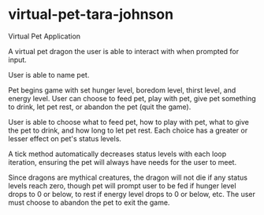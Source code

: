 # virtual-pet-tara-johnson
Virtual Pet Application

A virtual pet dragon the user is able to interact with when prompted for input.

User is able to name pet.

Pet begins game with set hunger level, boredom level, thirst level, and energy level.
User can choose to feed pet, play with pet, give pet something to drink, let pet rest, or abandon the pet (quit the game).

User is able to choose what to feed pet, how to play with pet, what to give the pet to drink, and how long to let pet rest.
Each choice has a greater or lesser effect on pet's status levels.

A tick method automatically decreases status levels with each loop iteration, ensuring the pet will always have needs for the user to meet.

Since dragons are mythical creatures, the dragon will not die if any status levels reach zero, though pet will prompt user to be fed if hunger level drops to 0 or below, to rest if energy level drops to 0 or below, etc.
The user must choose to abandon the pet to exit the game.